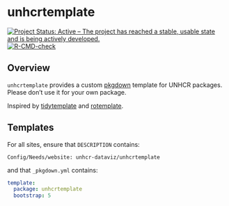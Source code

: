 
<!-- README.md is generated from README.Rmd. Please edit that file -->

# unhcrtemplate

<!-- badges: start -->

[![Project Status: Active – The project has reached a stable, usable
state and is being actively
developed.](https://www.repostatus.org/badges/latest/active.svg)](https://www.repostatus.org/#active)
[![R-CMD-check](https://github.com/unhcr-dataviz/unhcrtemplate/actions/workflows/R-CMD-check.yaml/badge.svg)](https://github.com/unhcr-dataviz/unhcrtemplate/actions/workflows/R-CMD-check.yaml)
<!-- badges: end -->

## Overview

`unhcrtemplate` provides a custom [pkgdown](https://pkgdown.r-lib.org)
template for UNHCR packages. Please don’t use it for your own package.

Inspired by [tidytemplate](https://github.com/tidyverse/tidytemplate/)
and [rotemplate](https://github.com/ropensci-org/rotemplate).

## Templates

For all sites, ensure that `DESCRIPTION` contains:

    Config/Needs/website: unhcr-dataviz/unhcrtemplate

and that `_pkgdown.yml` contains:

``` yaml
template:
  package: unhcrtemplate
  bootstrap: 5
```
